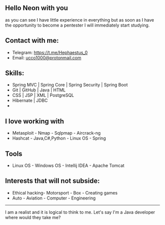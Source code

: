 ## Hello Neon with you
as you can see 
I have little experience in everything but
as soon as I have the opportunity to become
a pentester I will immediately start studying.

## Contact with me:
- Telegram: https://t.me/Hephaestus_0
- Email: ucco1000@protonmail.com

## Skills:
- Spring MVC | Spring Core | Spring Security | Spring Boot
- Git | GitHub | Java | HTML
- CSS | JSP | XML | PostgreSQL
- Hibernate | JDBC
- 
## I love working with
- Metasploit  - Nmap            - Sqlpmap         - Aircrack-ng
- Hashcat     - Java,C#,Python  - Linux OS        - Spring

## Tools
- Linux OS    - Windows OS      - Intellij IDEA   - Apache Tomcat

## Interests that will not subside:
- Ethical hacking- Motorsport   - Box             - Creating games
- Auto        - Aviation        - Computer        - Engineering
___
I am a realist and it is logical to think to me.
Let's say I'm a Java developer where would they take me?
